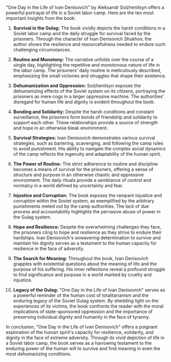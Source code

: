 "One Day in the Life of Ivan Denisovich" by Aleksandr Solzhenitsyn offers a powerful portrayal of life in a Soviet labor camp. Here are the ten most important insights from the book:

1. **Survival in the Gulag:** The book vividly depicts the harsh conditions in a Soviet labor camp and the daily struggle for survival faced by the prisoners. Through the character of Ivan Denisovich Shukhov, the author shows the resilience and resourcefulness needed to endure such challenging circumstances.

2. **Routine and Monotony:** The narrative unfolds over the course of a single day, highlighting the repetitive and monotonous nature of life in the labor camp. The prisoners' daily routine is meticulously described, emphasizing the small victories and struggles that shape their existence.

3. **Dehumanization and Oppression:** Solzhenitsyn exposes the dehumanizing effects of the Soviet system on its citizens, portraying the prisoners as mere cogs in a larger oppressive machine. The authorities' disregard for human life and dignity is evident throughout the book.

4. **Bonding and Solidarity:** Despite the harsh conditions and constant surveillance, the prisoners form bonds of friendship and solidarity to support each other. These relationships provide a source of strength and hope in an otherwise bleak environment.

5. **Survival Strategies:** Ivan Denisovich demonstrates various survival strategies, such as bartering, scavenging, and following the camp rules to avoid punishment. His ability to navigate the complex social dynamics of the camp reflects the ingenuity and adaptability of the human spirit.

6. **The Power of Routine:** The strict adherence to routine and discipline becomes a means of survival for the prisoners, offering a sense of structure and purpose in an otherwise chaotic and oppressive environment. The daily rituals provide a semblance of control and normalcy in a world defined by uncertainty and fear.

7. **Injustice and Corruption:** The book exposes the rampant injustice and corruption within the Soviet system, as exemplified by the arbitrary punishments meted out by the camp authorities. The lack of due process and accountability highlights the pervasive abuse of power in the Gulag system.

8. **Hope and Resilience:** Despite the overwhelming challenges they face, the prisoners cling to hope and resilience as they strive to endure their hardships. Ivan Denisovich's unwavering determination to survive and maintain his dignity serves as a testament to the human capacity for resilience in the face of adversity.

9. **The Search for Meaning:** Throughout the book, Ivan Denisovich grapples with existential questions about the meaning of life and the purpose of his suffering. His inner reflections reveal a profound struggle to find significance and purpose in a world marked by cruelty and injustice.

10. **Legacy of the Gulag:** "One Day in the Life of Ivan Denisovich" serves as a powerful reminder of the human cost of totalitarianism and the enduring legacy of the Soviet Gulag system. By shedding light on the experiences of its victims, the book confronts the reader with the moral implications of state-sponsored oppression and the importance of preserving individual dignity and humanity in the face of tyranny.

In conclusion, "One Day in the Life of Ivan Denisovich" offers a poignant exploration of the human spirit's capacity for resilience, solidarity, and dignity in the face of extreme adversity. Through its vivid depiction of life in a Soviet labor camp, the book serves as a harrowing testament to the enduring power of the human will to survive and find meaning in even the most dehumanizing conditions.